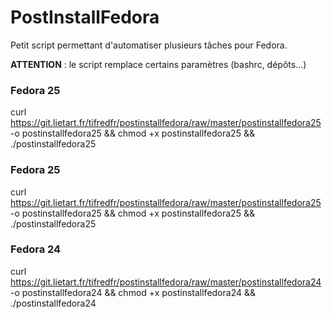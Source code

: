 # PostInstallFedora
Petit script permettant d'automatiser plusieurs tâches pour Fedora.

**ATTENTION** : le script remplace certains paramètres (bashrc, dépôts...)
### Fedora 25
curl https://git.lietart.fr/tifredfr/postinstallfedora/raw/master/postinstallfedora25 -o postinstallfedora25 && chmod +x postinstallfedora25 && ./postinstallfedora25


### Fedora 25
curl https://git.lietart.fr/tifredfr/postinstallfedora/raw/master/postinstallfedora25 -o postinstallfedora25 && chmod +x postinstallfedora25 && ./postinstallfedora25


### Fedora 24
curl https://git.lietart.fr/tifredfr/postinstallfedora/raw/master/postinstallfedora24 -o postinstallfedora24 && chmod +x postinstallfedora24 && ./postinstallfedora24
